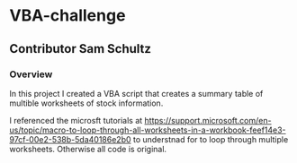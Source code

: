 # VBA-challenge
## Contributor Sam Schultz

### Overview
In this project I created a VBA script that creates a summary table of multible worksheets of stock information. 

I referenced the microsft tutorials at https://support.microsoft.com/en-us/topic/macro-to-loop-through-all-worksheets-in-a-workbook-feef14e3-97cf-00e2-538b-5da40186e2b0 to understnad for to loop through multiple worksheets. Otherwise all code is original. 
